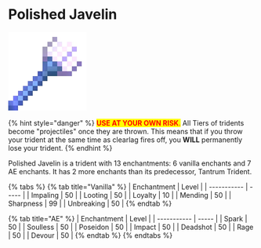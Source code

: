 # Polished Javelin

![](<../../.gitbook/assets/Pristine Pikestaff (1) (1).gif>)

{% hint style="danger" %}
<mark style="color:red;">**USE AT YOUR OWN RISK**</mark><mark style="color:red;">.</mark> All Tiers of tridents become "projectiles" once they are thrown. This means that if you throw your trident at the same time as clearlag fires off, you **WILL** permanently lose your trident.
{% endhint %}

Polished Javelin is a trident with 13 enchantments: 6 vanilla enchants and 7 AE enchants. It has 2 more enchants than its predecessor, Tantrum Trident.

{% tabs %}
{% tab title="Vanilla" %}
| Enchantment | Level |
| ----------- | ----- |
| Impaling    | 50    |
| Looting     | 50    |
| Loyalty     | 10    |
| Mending     | 50    |
| Sharpness   | 99    |
| Unbreaking  | 50    |
{% endtab %}

{% tab title="AE" %}
| Enchantment | Level |
| ----------- | ----- |
| Spark       | 50    |
| Soulless    | 50    |
| Poseidon    | 50    |
| Impact      | 50    |
| Deadshot    | 50    |
| Rage        | 50    |
| Devour      | 50    |
{% endtab %}
{% endtabs %}
